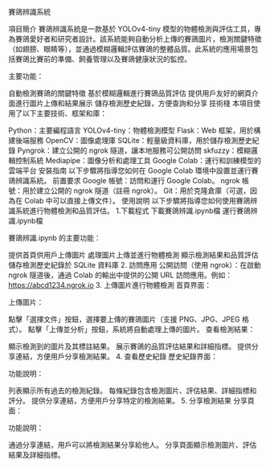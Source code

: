 賽鴿辨識系統
<!-- 替換為您的項目橫幅圖片路徑 -->

項目簡介
賽鴿辨識系統是一款基於 YOLOv4-tiny 模型的物體檢測與評估工具，專為賽鴿愛好者和研究者設計。該系統能夠自動分析上傳的賽鴿圖片，檢測關鍵特徵（如翅膀、眼睛等），並通過模糊邏輯評估賽鴿的整體品質。此系統的應用場景包括賽鴿比賽前的準備、飼養管理以及賽鴿健康狀況的監控。

主要功能：

自動檢測賽鴿的關鍵特徵
基於模糊邏輯進行賽鴿品質評估
提供用戶友好的網頁介面進行圖片上傳和結果展示
儲存檢測歷史紀錄，方便查詢和分享
技術棧
本項目使用了以下主要技術、框架和庫：

Python：主要編程語言
YOLOv4-tiny：物體檢測模型
Flask：Web 框架，用於構建後端服務
OpenCV：圖像處理庫
SQLite：輕量級資料庫，用於儲存檢測歷史紀錄
Pyngrok：建立公開的 ngrok 隧道，讓本地服務可公開訪問
skfuzzy：模糊邏輯控制系統
Mediapipe：圖像分析和處理工具
Google Colab：運行和訓練模型的雲端平台
安裝指南
以下步驟將指導您如何在 Google Colab 環境中設置並運行賽鴿辨識系統。
前置要求
Google 帳號：訪問和運行 Google Colab。
ngrok 帳號：用於建立公開的 ngrok 隧道（註冊 ngrok）。
Git：用於克隆倉庫（可選，因為在 Colab 中可以直接上傳文件）。
使用說明
以下步驟將指導您如何使用賽鴿辨識系統進行物體檢測和品質評估。
1.下載程式
下載賽鴿辨識.ipynb檔
運行賽鴿辨識.ipynb檔

賽鴿辨識.ipynb 的主要功能：

提供首頁供用戶上傳圖片
處理圖片上傳並進行物體檢測
顯示檢測結果和品質評估
儲存檢測歷史紀錄於 SQLite 資料庫
2. 訪問應用
公開訪問（使用 ngrok）：在啟動 ngrok 隧道後，通過 Colab 的輸出中提供的公開 URL 訪問應用。例如：https://abcd1234.ngrok.io
3. 上傳圖片進行物體檢測
首頁界面：

<!-- 替換為您的首頁截圖路徑 -->

上傳圖片：

點擊「選擇文件」按鈕，選擇要上傳的賽鴿圖片（支援 PNG、JPG、JPEG 格式）。
點擊「上傳並分析」按鈕，系統將自動處理上傳的圖片。
查看檢測結果：

<!-- 替換為您的結果頁面截圖路徑 -->

顯示檢測到的圖片及其標註結果。
展示賽鴿的品質評估結果和詳細指標。
提供分享連結，方便用戶分享檢測結果。
4. 查看歷史紀錄
歷史紀錄界面：

<!-- 替換為您的歷史紀錄截圖路徑 -->

功能說明：

列表顯示所有過去的檢測紀錄。
每條紀錄包含檢測圖片、評估結果、詳細指標和評分。
提供分享連結，方便用戶分享特定的檢測結果。
5. 分享檢測結果
分享頁面：

<!-- 替換為您的分享頁面截圖路徑 -->

功能說明：

通過分享連結，用戶可以將檢測結果分享給他人。
分享頁面顯示檢測圖片、評估結果及詳細指標。
